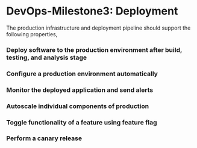 # DevOps-Milestone3: Deployment

The production infrastructure and deployment pipeline should support the following properties,

### Deploy software to the production environment after build, testing, and analysis stage

### Configure a production environment automatically

### Monitor the deployed application and send alerts

### Autoscale individual components of production

### Toggle functionality of a feature using feature flag

### Perform a canary release



